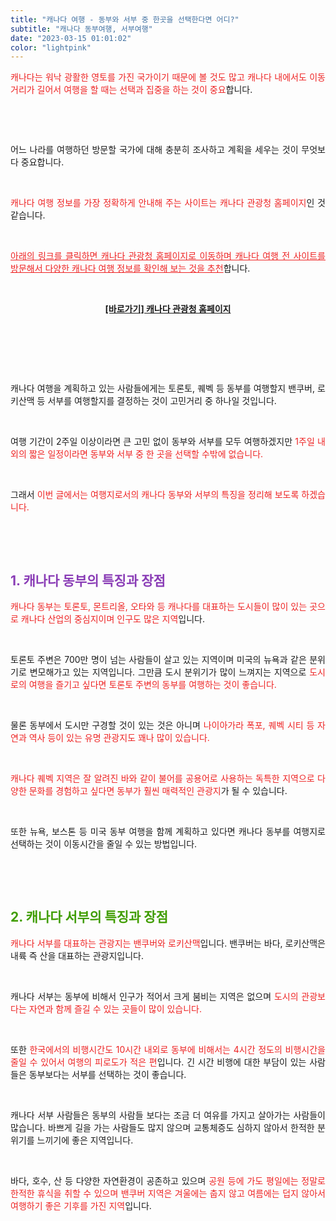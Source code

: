 ```yaml
---
title: "캐나다 여행 - 동부와 서부 중 한곳을 선택한다면 어디?"
subtitle: "캐나다 동부여행, 서부여행"
date: "2023-03-15 01:01:02"
color: "lightpink"
---
```



<p style="text-align: justify;" data-ke-size="size16"><span style="color: #ee2323;">캐나다는 워낙 광활한 영토를 가진 국가이기 때문에 볼 것도 많고 캐나다 내에서도 이동거리가 길어서 여행을 할 때는 선택과 집중을 하는 것이 중요</span>합니다.</p>
<p style="text-align: justify;" data-ke-size="size16"><br></p>
<p style="text-align: justify;" data-ke-size="size16"><br></p>
<p style="text-align: justify;" data-ke-size="size16">어느 나라를 여행하던 방문할 국가에 대해 충분히 조사하고 계획을 세우는 것이 무엇보다 중요합니다.</p>
<p style="text-align: justify;" data-ke-size="size16"><br></p>
<p style="text-align: justify;" data-ke-size="size16"><span style="color: #ee2323;">캐나다 여행 정보를 가장 정확하게 안내해 주는 사이트는 캐나다 관광청 홈페이지</span>인 것 같습니다.</p>
<p style="text-align: justify;" data-ke-size="size16"><br></p>
<p style="text-align: justify;" data-ke-size="size16"><span style="color: #ee2323;"><u>아래의 링크를 클릭하면 캐나다 관광청 홈페이지로 이동하며 캐나다 여행 전 사이트를 방문해서 다양한 캐나다 여행 정보를 확인해 보는 것을 추천</u></span>합니다.</p>
<p style="text-align: justify;" data-ke-size="size16"><br></p>
<p style="text-align: center;" data-ke-size="size18"><b><a href="https://travel.destinationcanada.com/ko-kr">[바로가기] 캐나다 관광청 홈페이지</a></b></p>
<p style="text-align: justify;" data-ke-size="size16"><br></p>
<p style="text-align: justify;" data-ke-size="size16"><br></p>
<p style="text-align: justify;" data-ke-size="size16"><br></p>
<p style="text-align: justify;" data-ke-size="size16">캐나다 여행을 계획하고 있는 사람들에게는 토론토, 퀘벡 등 동부를 여행할지 밴쿠버, 로키산맥 등 서부를 여행할지를 결정하는 것이 고민거리 중 하나일 것입니다.</p>
<p style="text-align: justify;" data-ke-size="size16"><br></p>
<p style="text-align: justify;" data-ke-size="size16">여행 기간이 2주일 이상이라면 큰 고민 없이 동부와 서부를 모두 여행하겠지만 <span style="color: #ee2323;">1주일 내외의 짧은 일정이라면 동부와 서부 중 한 곳을 선택할 수밖에 없습니다.</span></p>
<p style="text-align: justify;" data-ke-size="size16"><br></p>
<p style="text-align: justify;" data-ke-size="size16">그래서 <span style="color: #ee2323;">이번 글에서는 여행지로서의 캐나다 동부와 서부의 특징을 정리해 보도록 하겠습니다.</span></p>
<p style="text-align: justify;" data-ke-size="size16"><br></p>
<p style="text-align: justify;" data-ke-size="size16"><br></p>
<h2 style="text-align: justify;" data-ke-size="size26"><span style="color: #8a3db6;"><b>1. 캐나다 동부의 특징과 장점</b></span></h2>
<p style="text-align: justify;" data-ke-size="size16"><span style="color: #ee2323;">캐나다 동부는 토론토, 몬트리올, 오타와 등 캐나다를 대표하는 도시들이 많이 있는 곳으로 캐나다 산업의 중심지이며 인구도 많은 지역</span>입니다.</p>
<p style="text-align: justify;" data-ke-size="size16"><br></p>
<p style="text-align: justify;" data-ke-size="size16">토론토 주변은 700만 명이 넘는 사람들이 살고 있는 지역이며 미국의 뉴욕과 같은 분위기로 변모해가고 있는 지역입니다. 그만큼 도시 분위기가 많이 느껴지는 지역으로 <span style="color: #ee2323;">도시로의 여행을 즐기고 싶다면 토론토 주변의 동부를 여행하는 것이 좋습니다.</span></p>
<p style="text-align: justify;" data-ke-size="size16"><br></p>
<p style="text-align: justify;" data-ke-size="size16">물론 동부에서 도시만 구경할 것이 있는 것은 아니며 <span style="color: #ee2323;">나이아가라 폭포, 퀘벡 시티 등 자연과 역사 등이 있는 유명 관광지도 꽤나 많이 있습니다.</span></p>
<p style="text-align: justify;" data-ke-size="size16"><br></p>
<p style="text-align: justify;" data-ke-size="size16"><span style="color: #ee2323;">캐나다 퀘벡 지역은 잘 알려진 바와 같이 불어를 공용어로 사용하는 독특한 지역으로 다양한 문화를 경험하고 싶다면 동부가 훨씬 매력적인 관광지</span>가 될 수 있습니다.</p>
<p style="text-align: justify;" data-ke-size="size16"><br></p>
<p style="text-align: justify;" data-ke-size="size16">또한 뉴욕, 보스톤 등 미국 동부 여행을 함께 계획하고 있다면 캐나다 동부를 여행지로 선택하는 것이 이동시간을 줄일 수 있는 방법입니다.</p>
<p style="text-align: justify;" data-ke-size="size16"><br></p>
<p style="text-align: justify;" data-ke-size="size16"><br></p>
<h2 style="text-align: justify;" data-ke-size="size26"><span style="color: #409d00;"><b>2. 캐나다 서부의 특징과 장점</b></span></h2>
<p style="text-align: justify;" data-ke-size="size16"><span style="color: #ee2323;">캐나다 서부를 대표하는 관광지는 밴쿠버와 로키산맥</span>입니다. 밴쿠버는 바다, 로키산맥은 내륙 즉 산을 대표하는 관광지입니다.</p>
<p style="text-align: justify;" data-ke-size="size16"><br></p>
<p style="text-align: justify;" data-ke-size="size16">캐나다 서부는 동부에 비해서 인구가 적어서 크게 붐비는 지역은 없으며 <span style="color: #ee2323;">도시의 관광보다는 자연과 함께 즐길 수 있는 곳들이 많이 있습니다.</span></p>
<p style="text-align: justify;" data-ke-size="size16"><br></p>
<p style="text-align: justify;" data-ke-size="size16">또한 <span style="color: #ee2323;">한국에서의 비행시간도 10시간 내외로 동부에 비해서는 4시간 정도의 비행시간을 줄일 수 있어서 여행의 피로도가 적은 편</span>입니다. 긴 시간 비행에 대한 부담이 있는 사람들은 동부보다는 서부를 선택하는 것이 좋습니다.</p>
<p style="text-align: justify;" data-ke-size="size16"><br></p>
<p style="text-align: justify;" data-ke-size="size16">캐나다 서부 사람들은 동부의 사람들 보다는 조금 더 여유를 가지고 살아가는 사람들이 많습니다. 바쁘게 길을 가는 사람들도 많지 않으며 교통체증도 심하지 않아서 한적한 분위기를 느끼기에 좋은 지역입니다.</p>
<p style="text-align: justify;" data-ke-size="size16"><br></p>
<p style="text-align: justify;" data-ke-size="size16">바다, 호수, 산 등 다양한 자연환경이 공존하고 있으며 <span style="color: #ee2323;">공원 등에 가도 평일에는 정말로 한적한 휴식을 취할 수 있으며 밴쿠버 지역은 겨울에는 춥지 않고 여름에는 덥지 않아서 여행하기 좋은 기후를 가진 지역</span>입니다.</p>
<p style="text-align: justify;" data-ke-size="size16"><br></p>